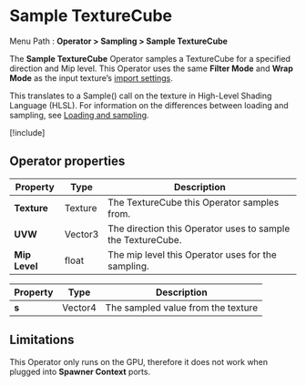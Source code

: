 # Sample TextureCube

Menu Path : **Operator > Sampling > Sample TextureCube**

The **Sample TextureCube** Operator samples a TextureCube for a specified direction and Mip level. This Operator uses the same **Filter Mode** and **Wrap Mode** as the input texture’s [import settings](https://docs.unity3d.com/Manual/class-TextureImporter.html).

This translates to a Sample() call on the texture in High-Level Shading Language (HLSL). For information on the differences between loading and sampling, see [Loading and sampling](#loading-and-sampling).

[!include[](Snippets/Operator-LoadingAndSampling.md)]

## Operator properties

| **Property**  | **Type** | **Description**                                             |
| ------------- | -------- | ----------------------------------------------------------- |
| **Texture**   | Texture  | The TextureCube this Operator samples from.                 |
| **UVW**       | Vector3  | The direction this Operator uses to sample the TextureCube. |
| **Mip Level** | float    | The mip level this Operator uses for the sampling.          |

| **Property** | **Type** | **Description**                    |
| ------------ | -------- | ---------------------------------- |
| **s**        | Vector4  | The sampled value from the texture |

## Limitations

This Operator only runs on the GPU, therefore it does not work when plugged into **Spawner Context** ports.
